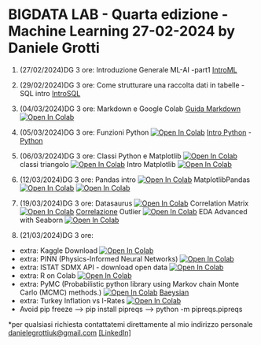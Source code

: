# BIGDATA LAB - Quarta edizione - Machine Learning 27-02-2024 by Daniele Grotti

1. (27/02/2024)DG 3 ore: Introduzione Generale ML-AI -part1 [IntroML](pdf/00_intro_ML.pdf)
2. (29/02/2024)DG 3 ore: Come strutturare una raccolta dati in tabelle - SQL intro [IntroSQL](pdf/SQL_Intro.pdf)
3. (04/03/2024)DG 3 ore: Markdown e Google Colab [Guida Markdown](pdf/guida-markdown-ita.pdf)
[![Open In Colab](https://colab.research.google.com/assets/colab-badge.svg)](https://colab.research.google.com/github/Frenz86/machine-learning-course/blob/main/python/012_Markdown_Colab.ipynb)
4. (05/03/2024)DG 3 ore: Funzioni Python  [![Open In Colab](https://colab.research.google.com/assets/colab-badge.svg)](https://colab.research.google.com/github/Frenz86/machine-learning-course/blob/main/python/02_intro.ipynb)  [Intro Python](pdf/IntroPython.pdf) - [Python](pdf/Python.pdf)
5. (06/03/2024)DG 3 ore: Classi Python  e Matplotlib
[![Open In Colab](https://colab.research.google.com/assets/colab-badge.svg)](https://colab.research.google.com/github/Frenz86/machine-learning-course/blob/main/python/Lez05/Classi_easy2.ipynb) classi triangolo [![Open In Colab](https://colab.research.google.com/assets/colab-badge.svg)](https://colab.research.google.com/github/Frenz86/machine-learning-course/blob/main/python/Lez05/Intro_classi_triang.ipynb) Intro Matplotlib [![Open In Colab](https://colab.research.google.com/assets/colab-badge.svg)](https://colab.research.google.com/github/Frenz86/machine-learning-course/blob/main/python/Lez05/02_short_Matplotlib.ipynb)
6. (12/03/2024)DG 3 ore: Pandas intro
[![Open In Colab](https://colab.research.google.com/assets/colab-badge.svg)](https://colab.research.google.com/github/Frenz86/machine-learning-course/blob/main/python/Lez06/06.1Pandas_theory.ipynb)
MatplotlibPandas
[![Open In Colab](https://colab.research.google.com/assets/colab-badge.svg)](https://colab.research.google.com/github/Frenz86/machine-learning-course/blob/main/python/Lez06/06.2finishmatplotlib.ipynb)
[![Open In Colab](https://colab.research.google.com/assets/colab-badge.svg)](https://colab.research.google.com/github/Frenz86/machine-learning-course/blob/main/python/Lez06/06.3Iris_EDA.ipynb)
7. (19/03/2024)DG 3 ore: Datasaurus [![Open In Colab](https://colab.research.google.com/assets/colab-badge.svg)](https://colab.research.google.com/github/Frenz86/machine-learning-course/blob/main/python/Lez07/07.1_datasaurus_dozen.ipynb)
Correlation Matrix
[![Open In Colab](https://colab.research.google.com/assets/colab-badge.svg)](https://colab.research.google.com/github/Frenz86/machine-learning-course/blob/main/python/Lez07/07.2_CorrMatrix.ipynb)  [Correlazione](pdf/02.1_Correlazione.pdf)
Outlier 
[![Open In Colab](https://colab.research.google.com/assets/colab-badge.svg)](https://colab.research.google.com/github/Frenz86/machine-learning-course/blob/main/python/Lez07/07.3_Outlier.ipynb)
EDA Advanced with Seaborn
[![Open In Colab](https://colab.research.google.com/assets/colab-badge.svg)](https://colab.research.google.com/github/Frenz86/machine-learning-course/blob/main/python/Lez07/07.4_solut_tips.ipynb)

8. (21/03/2024)DG 3 ore:


- extra: Kaggle Download [![Open In Colab](https://colab.research.google.com/assets/colab-badge.svg)](https://colab.research.google.com/github/Frenz86/machine-learning-course/blob/main/python/Kaggle_Download.ipynb)
- extra: PINN (Physics-Informed Neural Networks) [![Open In Colab](https://colab.research.google.com/assets/colab-badge.svg)](https://colab.research.google.com/github/Frenz86/machine-learning-course/blob/main/python/PINN/PINN_physicNN.ipynb)
- extra: ISTAT SDMX API - download open data [![Open In Colab](https://colab.research.google.com/assets/colab-badge.svg)](https://colab.research.google.com/github/Frenz86/machine-learning-course/blob/main/python/ISTAT_SDMX.ipynb)
- extra: R on Colab [![Open In Colab](https://colab.research.google.com/assets/colab-badge.svg)](https://colab.research.google.com/github/Frenz86/machine-learning-course/blob/main/python/R_colab.ipynb)
- extra: PyMC (Probabilistic python library using Markov chain Monte Carlo (MCMC) methods.) [![Open In Colab](https://colab.research.google.com/assets/colab-badge.svg)](https://colab.research.google.com/github/Frenz86/machine-learning-course/blob/main/python/PyMC.ipynb) [Baeysian](https://bayesiancomputationbook.com/welcome.html)
- extra: Turkey Inflation vs I-Rates [![Open In Colab](https://colab.research.google.com/assets/colab-badge.svg)](https://colab.research.google.com/github/Frenz86/machine-learning-course/blob/main/python/turkey.ipynb)
-  Avoid pip freeze --> pip install pipreqs --> python -m pipreqs.pipreqs

*per qualsiasi richiesta contattatemi direttamente al mio indirizzo personale danielegrottiuk@gmail.com [[LinkedIn]](https://www.linkedin.com/in/daniele-grotti/)
